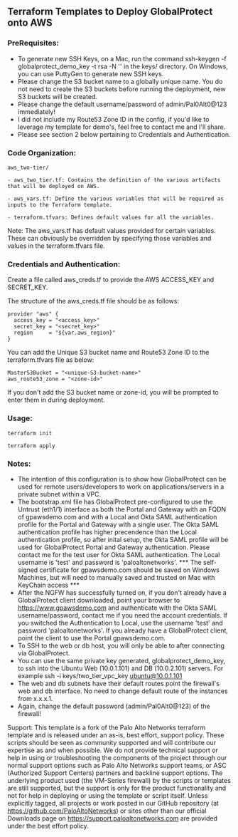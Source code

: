 ## Terraform Templates to Deploy GlobalProtect onto AWS

### PreRequisites:
- To generate new SSH Keys, on a Mac, run the command ssh-keygen -f globalprotect_demo_key -t rsa -N '' in the keys/ directory. On Windows, you can use PuttyGen to generate new SSH keys.
- Please change the S3 bucket name to a globally unique name. You do not need to create the S3 buckets before running the deployment, new S3 buckets will be created.
- Please change the default username/password of admin/Pal0Alt0@123 immediately!
- I did not include my Route53 Zone ID in the config, if you'd like to leverage my template for demo's, feel free to contact me and I'll share.
- Please see section 2 below pertaining to Credentials and Authentication.

### Code Organization:
    aws_two-tier/

    - aws_two_tier.tf: Contains the definition of the various artifacts that will be deployed on AWS.
    
    - aws_vars.tf: Define the various variables that will be required as inputs to the Terraform template.
    
    - terraform.tfvars: Defines default values for all the variables.

Note: The aws_vars.tf has default values provided for certain variables. These can obviously be overridden by specifying those variables and values in the terraform.tfvars file.

### Credentials and Authentication:
Create a file called aws_creds.tf to provide the AWS ACCESS_KEY and SECRET_KEY.

The structure of the aws_creds.tf file should be as follows:

    provider "aws" {
      access_key = "<access_key>"
      secret_key = "<secret_key>"
      region     = "${var.aws_region}"
    }
You can add the Unique S3 bucket name and Route53 Zone ID to the terraform.tfvars file as below:

    MasterS3Bucket = "<unique-S3-bucket-name>"
    aws_route53_zone = "<zone-id>"

If you don't add the S3 bucket name or zone-id, you will be prompted to enter them in during deployment.

### Usage:
`terraform init` 

`terraform apply`

### Notes:

- The intention of this configuration is to show how GlobalProtect can be used for remote users/developers to work on applications/servers in a private subnet within a VPC.
- The bootstrap.xml file has GlobalProtect pre-configured to use the Untrust (eth1/1) interface as both the Portal and Gateway with an FQDN of gpawsdemo.com and with a Local and Okta SAML authentication profile for the Portal and Gateway with a single user. The Okta SAML authentication profile has higher precendence than the Local authentication profile, so after inital setup, the Okta SAML profile will be used for GlobalProtect Portal and Gateway authentication. Please contact me for the test user for Okta SAML authentication. The Local username is 'test' and password is 'paloaltonetworks'.  *** The self-signed certificate for gpawsdemo.com should be saved on Windows Machines, but will need to manually saved and trusted on Mac with KeyChain access ***
- After the NGFW has successfully turned on, if you don't already have a GlobalProtect client downloaded, point your browser to https://www.gpawsdemo.com and authenticate with the Okta SAML username/password, contact me if you need the account credentials. If you switched the Authentication to Local, use the username 'test' and password 'paloaltonetworks'. If you already have a GlobalProtect client, point the client to use the Portal gpawsdemo.com.
- To SSH to the web or db host, you will only be able to after connecting via GlobalProtect.
- You can use the same private key generated, globalprotect_demo_key, to ssh into the Ubuntu Web (10.0.1.101) and DB (10.0.2.101) servers. For example ssh -i keys/two_tier_vpc_key ubuntu@10.0.1.101
- The web and db subnets have their default routes point the firewall's web and db interface. No need to change default route of the instances from x.x.x.1.
- Again, change the default password (admin/Pal0Alt0@123) of the firewall!

Support:
This template is a fork of the Palo Alto Networks terraform template and is released under an as-is, best effort, support policy. These scripts should be seen as community supported and will contribute our expertise as and when possible. We do not provide technical support or help in using or troubleshooting the components of the project through our normal support options such as Palo Alto Networks support teams, or ASC (Authorized Support Centers) partners and backline support options. The underlying product used (the VM-Series firewall) by the scripts or templates are still supported, but the support is only for the product functionality and not for help in deploying or using the template or script itself. Unless explicitly tagged, all projects or work posted in our GitHub repository (at https://github.com/PaloAltoNetworks) or sites other than our official Downloads page on https://support.paloaltonetworks.com are provided under the best effort policy.
